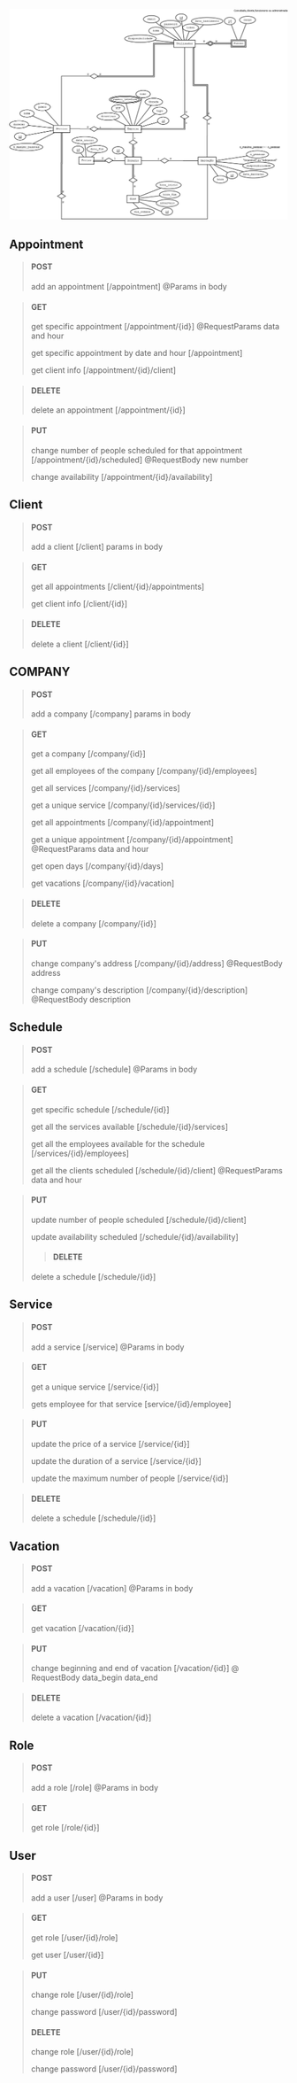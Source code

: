 
![img.png](schit.png)

## Appointment

>#### POST
> add an appointment [/appointment] @Params in body

>#### GET
> get specific appointment [/appointment/{id}] @RequestParams data and hour
>
> get specific appointment by date and hour [/appointment]  
> 
> get client info [/appointment/{id}/client]

>#### DELETE
> delete an appointment [/appointment/{id}]

>#### PUT
> change number of people scheduled for that appointment [/appointment/{id}/scheduled] @RequestBody new number
>
> change availability [/appointment/{id}/availability]


## Client

>#### POST
> add a client [/client]  params in body

>#### GET
> get all appointments [/client/{id}/appointments]
>
> get client info [/client/{id}]

>#### DELETE
> delete a client [/client/{id}]



## COMPANY

>#### POST
> add a company [/company]  params in body

>#### GET
> get a company [/company/{id}]
>
> get all employees of the company [/company/{id}/employees]
>
> get all services [/company/{id}/services]
>
> get a unique service [/company/{id}/services/{id}]
>
> get all appointments [/company/{id}/appointment]
>
> get a unique appointment [/company/{id}/appointment] @RequestParams data and hour
>
> get open days [/company/{id}/days]
>
> get vacations [/company/{id}/vacation]

>#### DELETE
> delete a company [/company/{id}]

>#### PUT
> change company's address [/company/{id}/address] @RequestBody address
>
> change company's description [/company/{id}/description] @RequestBody description


## Schedule
>#### POST 
> add a schedule [/schedule] @Params in body

>#### GET
> get specific schedule [/schedule/{id}] 
> 
> get all the services available [/schedule/{id}/services]
>
> get all the employees available for the schedule [/services/{id}/employees]
> 
> get all the clients scheduled [/schedule/{id}/client] @RequestParams data and hour

>#### PUT
> update number of people scheduled [/schedule/{id}/client]
>
> update availability scheduled [/schedule/{id}/availability]
> 
>>#### DELETE
> delete a schedule [/schedule/{id}]
 

## Service

>#### POST
> add a service [/service] @Params in body

>#### GET
> get a unique service  [/service/{id}] 
> 
> gets employee for that service [service/{id}/employee]

>#### PUT
> update the price of a service [/service/{id}]
> 
> update the duration of a service [/service/{id}]
> 
> update the maximum number of people [/service/{id}]

>#### DELETE
> delete a schedule [/schedule/{id}]


## Vacation
>#### POST
> add a vacation [/vacation] @Params in body

>#### GET
> get vacation [/vacation/{id}]

>#### PUT
> change beginning and end of vacation [/vacation/{id}] @ RequestBody data_begin data_end

>#### DELETE
> delete a vacation [/vacation/{id}]


## Role
>#### POST
> add a role [/role] @Params in body

>#### GET
> get role [/role/{id}]



## User
>#### POST
> add a user [/user] @Params in body

>#### GET
> get role [/user/{id}/role]
>
> get user [/user/{id}]

>#### PUT
> change role [/user/{id}/role]
> 
> change password [/user/{id}/password]
>
>#### DELETE
> change role [/user/{id}/role]
>
> change password [/user/{id}/password]

